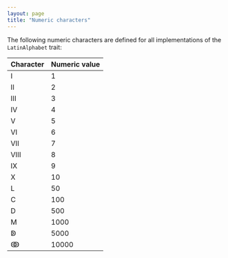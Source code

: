 ```yaml
---
layout: page
title: "Numeric characters"
---
```


The following numeric characters are defined for all implementations of the `LatinAlphabet`  trait:

| Character | Numeric value |
|:----------|:--------------|
| Ⅰ         | 1             |
| Ⅱ         | 2             |
| Ⅲ         | 3             |
| Ⅳ         | 4             |
| Ⅴ         | 5             |
| Ⅵ         | 6             |
| Ⅶ         | 7             |
| Ⅷ         | 8             |
| Ⅸ         | 9             |
| Ⅹ         | 10            |
| Ⅼ         | 50            |
| Ⅽ         | 100           |
| Ⅾ         | 500           |
| Ⅿ         | 1000          |
| ↁ         | 5000          |
| ↂ         | 10000         |
